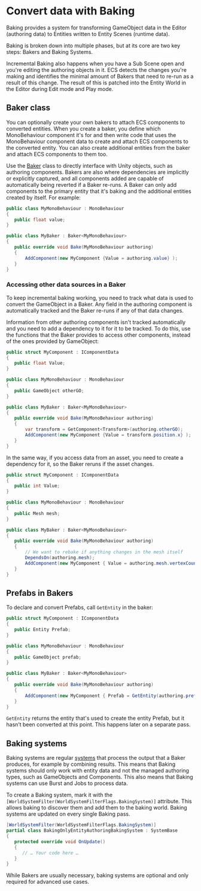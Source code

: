 # Convert data with Baking 

Baking provides a system for transforming GameObject data in the Editor (authoring data) to Entities written to Entity Scenes (runtime data). 

Baking is broken down into multiple phases, but at its core are two key steps: Bakers and Baking Systems.

Incremental Baking also happens when you have a Sub Scene open and you're editing the authoring objects in it. ECS detects the changes you're making and identifies the minimal amount of Bakers that need to re-run as a result of this change. The result of this is patched into the Entity World in the Editor during Edit mode and Play mode.

## Baker class

You can optionally create your own bakers to attach ECS components to converted entities. When you create a baker, you define which MonoBehaviour component it's for and then write code that uses the MonoBehaviour component data to create and attach ECS components to the converted entity. You can also create additional entities from the baker and attach ECS components to them too. 

Use the [Baker](xref:Unity.Entities.Baker`1) class to directly interface with Unity objects, such as authoring components. Bakers are also where dependencies are implicitly or explicitly captured, and all components added are capable of automatically being reverted if a Baker re-runs. A Baker can only add components to the primary entity that it's baking and the additional entities created by itself. For example:

```c#
public class MyMonoBehaviour : MonoBehaviour
{
   public float value;
}

public class MyBaker : Baker<MyMonoBehaviour>
{
   public override void Bake(MyMonoBehaviour authoring)
   {
       AddComponent(new MyComponent {Value = authoring.value} );
   }
}
```

### Accessing other data sources in a Baker

To keep incremental baking working, you need to track what data is used to convert the GameObject in a Baker. Any field in the authoring component is automatically tracked and the Baker re-runs if any of that data changes.

Information from other authoring components isn't tracked automatically and you need to add a dependency to it for it to be tracked. To do this, use the functions that the Baker provides to access other components, instead of the ones provided by GameObject:

```c#
public struct MyComponent : IComponentData
{
   public float Value;
}

public class MyMonoBehaviour : MonoBehaviour
{
   public GameObject otherGO;
}

public class MyBaker : Baker<MyMonoBehaviour>
{
   public override void Bake(MyMonoBehaviour authoring)
   {
       var transform = GetComponent<Transform>(authoring.otherGO);
       AddComponent(new MyComponent {Value = transform.position.x} );
   }
}
```

In the same way, if you access data from an asset, you need to create a dependency for it, so the Baker reruns if the asset changes. 

```c#
public struct MyComponent : IComponentData
{
   public int Value;
}

public class MyMonoBehaviour : MonoBehaviour
{
   public Mesh mesh;
}

public class MyBaker : Baker<MyMonoBehaviour>
{
   public override void Bake(MyMonoBehaviour authoring)
   {
       // We want to rebake if anything changes in the mesh itself
       DependsOn(authoring.mesh);
       AddComponent(new MyComponent { Value = authoring.mesh.vertexCount } );
   }
}
```

## Prefabs in Bakers
To declare and convert Prefabs, call `GetEntity` in the baker:

```c#
public struct MyComponent : IComponentData
{
   public Entity Prefab;
}

public class MyMonoBehaviour : MonoBehaviour
{
   public GameObject prefab;
}

public class MyBaker : Baker<MyMonoBehaviour>
{
   public override void Bake(MyMonoBehaviour authoring)
   {
       AddComponent(new MyComponent { Prefab = GetEntity(authoring.prefab) } );
   }
}
```

`GetEntity` returns the entity that's used to create the entity Prefab, but it hasn’t been converted at this point. This happens later on a separate pass.

## Baking systems

Baking systems are regular [systems](concepts-systems.md) that process the output that a Baker produces, for example by combining results. This means that Baking systems should only work with entity data and not the managed authoring types, such as GameObjects and Components. This also means that Baking systems can use Burst and Jobs to process data.

To create a Baking system, mark it with the `[WorldSystemFilter(WorldSystemFilterFlags.BakingSystem)]` attribute. This allows baking to discover them and add them to the baking world. Baking systems are updated on every single Baking pass.

```c#
[WorldSystemFilter(WorldSystemFilterFlags.BakingSystem)]
partial class BakingOnlyEntityAuthoringBakingSystem : SystemBase
{
   protected override void OnUpdate()
   {
      // … Your code here …
   }
}
```

While Bakers are usually necessary, baking systems are optional and only required for advanced use cases.
